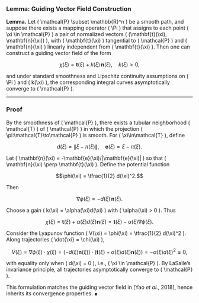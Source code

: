 ### Lemma: Guiding Vector Field Construction

**Lemma.**
Let ( \mathcal{P} \subset \mathbb{R}^n ) be a smooth path, and suppose there exists a mapping operator ( \Pi ) that assigns to each point ( \xi \in \mathcal{P} ) a pair of normalized vectors ( (\mathbf{t}(\xi), \mathbf{n}(\xi)) ), with ( \mathbf{t}(\xi) ) tangential to ( \mathcal{P} ) and ( \mathbf{n}(\xi) ) linearly independent from ( \mathbf{t}(\xi) ).
Then one can construct a guiding vector field of the form

```math
\chi(\xi) = \mathbf{t}(\xi) + k(\xi)\,\mathbf{n}(\xi), \quad k(\xi) > 0,
```

and under standard smoothness and Lipschitz continuity assumptions on ( \Pi ) and ( k(\xi) ), the corresponding integral curves asymptotically converge to ( \mathcal{P} ).

---

### Proof

By the smoothness of ( \mathcal{P} ), there exists a tubular neighborhood ( \mathcal{T} ) of ( \mathcal{P} ) in which the projection ( \pi:\mathcal{T}\to\mathcal{P} ) is smooth.
For ( \xi\in\mathcal{T} ), define

```math
d(\xi) = \|\xi - \pi(\xi)\|, \quad 
\mathbf{e}(\xi) = \xi - \pi(\xi).
```

Let ( \mathbf{n}(\xi) = -\mathbf{e}(\xi)/|\mathbf{e}(\xi)| ) so that ( \mathbf{n}(\xi) \perp \mathbf{t}(\xi) ).
Define the potential function

```math
\phi(\xi) = \tfrac{1}{2} d(\xi)^2.
```

Then

```math
\nabla \phi(\xi) = -d(\xi)\,\mathbf{n}(\xi).
```

Choose a gain ( k(\xi) = \alpha(\xi)d(\xi) ) with ( \alpha(\xi) > 0 ).
Thus

```math
\chi(\xi) = \mathbf{t}(\xi) + \alpha(\xi)d(\xi)\mathbf{n}(\xi)
          = \mathbf{t}(\xi) - \alpha(\xi)\nabla\phi(\xi).
```

Consider the Lyapunov function ( V(\xi) = \phi(\xi) = \tfrac{1}{2} d(\xi)^2 ).
Along trajectories ( \dot{\xi} = \chi(\xi) ),

```math
\dot{V}(\xi)
= \nabla\phi(\xi) \cdot \chi(\xi)
= (-d(\xi)\mathbf{n}(\xi)) \cdot (\mathbf{t}(\xi) + \alpha(\xi)d(\xi)\mathbf{n}(\xi))
= -\alpha(\xi)d(\xi)^2 \le 0,
```

with equality only when ( d(\xi) = 0 ), i.e., ( \xi \in \mathcal{P} ).
By LaSalle’s invariance principle, all trajectories asymptotically converge to ( \mathcal{P} ).

This formulation matches the guiding vector field in [Yao *et al.*, 2018], hence inherits its convergence properties.
∎


